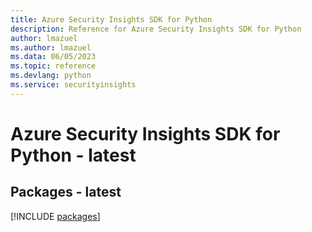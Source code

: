 ```yaml
---
title: Azure Security Insights SDK for Python
description: Reference for Azure Security Insights SDK for Python
author: lmazuel
ms.author: lmazuel
ms.data: 06/05/2023
ms.topic: reference
ms.devlang: python
ms.service: securityinsights
---
```

# Azure Security Insights SDK for Python - latest
## Packages - latest
[!INCLUDE [packages](security-insights-index.md)]